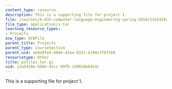 ```yaml
---
content_type: resource
description: This is a supporting file for project 1.
file: /courses/6-035-computer-language-engineering-spring-2010/13a5428e5b8e45cc99fbc58810e6d14c_p1files.tar.gz
file_type: application/x-tar
learning_resource_types:
- Projects
ocw_type: OCWFile
parent_title: Projects
parent_type: CourseSection
parent_uid: ad4a9fe4-40de-d1ea-0321-e199c3f6f5b8
resourcetype: Other
title: p1files.tar.gz
uid: 13a5428e-5b8e-45cc-99fb-c58810e6d14c
---
```

This is a supporting file for project 1.

